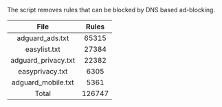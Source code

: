 The script removes rules that can be blocked by DNS based ad-blocking.


| File | Rules |
|:----:|:-----:|
| adguard_ads.txt | 65315 |
| easylist.txt | 27384 |
| adguard_privacy.txt | 22382 |
| easyprivacy.txt | 6305 |
| adguard_mobile.txt | 5361 |
| Total | 126747 |